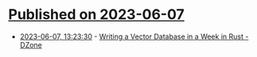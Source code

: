 # [Published on 2023-06-07](index.md)

* [2023-06-07, 13:23:30](https://lobste.rs/s/73yqku/writing_vector_database_week_rust_dzone) - [Writing a Vector Database in a Week in Rust - DZone](https://dzone.com/articles/writing-a-vector-database-in-a-week-in-rust)
